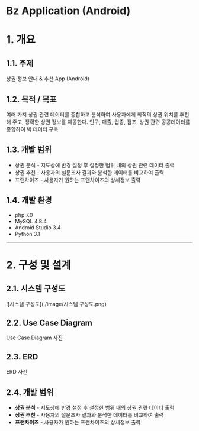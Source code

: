 Bz Application (Android)
======================

# 1. 개요
## 1.1. 주제
상권 정보 안내 & 추천 App (Android)

## 1.2. 목적 / 목표
여러 가지 상권 관련 데이터를 종합하고 분석하여 사용자에게 최적의 상권 위치를 추천해 주고, 정확한 상권 정보를 제공한다.
인구, 매출, 업종, 점포, 상권 관련 공공데이터를 종합하여 빅 데이터 구축

## 1.3. 개발 범위
* 상권 분석 - 지도상에 반경 설정 후 설정한 범위 내의 상권 관련 데이터 출력
* 상권 추천 - 사용자의 설문조사 결과와 분석한 데이터를 비교하여 출력
* 프랜차이즈 - 사용자가 원하는 프랜차이즈의 상세정보 출력

## 1.4. 개발 환경
* php 7.0
* MySQL 4.8.4
* Android Studio 3.4
* Python 3.1

****
# 2. 구성 및 설계
## 2.1. 시스템 구성도
![시스템 구성도](./image/시스템 구성도.png)

## 2.2. Use Case Diagram
Use Case Diagram 사진
## 2.3. ERD
ERD 사진

## 2.4. 개발 범위
* **상권 분석** - 지도상에 반경 설정 후 설정한 범위 내의 상권 관련 데이터 출력
* **상권 추천** - 사용자의 설문조사 결과와 분석한 데이터를 비교하여 출력
* **프랜차이즈** - 사용자가 원하는 프랜차이즈의 상세정보 출력

